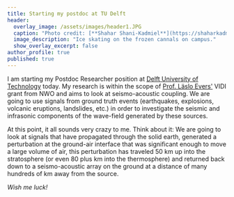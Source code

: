 ```yaml
---
title: Starting my postdoc at TU Delft
header:
  overlay_image: /assets/images/header1.JPG
  caption: "Photo credit: [**Shahar Shani-Kadmiel**](https://shaharkadmiel.github.io)"
  image_description: "Ice skating on the frozen cannals on campus."
  show_overlay_excerpt: false
author_profile: true
published: true
---
```


I am starting my Postdoc Researcher position at [Delft University of Technology](https://www.tudelft.nl/en/ceg/about-faculty/departments/geoscience-engineering/sections/applied-geophysics-petrophysics/) today. My research is within the scope of [Prof. Läslo Evers'](https://www.tudelft.nl/en/ceg/about-faculty/departments/geoscience-engineering/sections/applied-geophysics-petrophysics/staff/academic-staff/prof-dr-lg-laeslo-evers/) VIDI grant from NWO and aims to look at seismo-acoustic coupling. We are going to use signals from ground truth events (earthquakes, explosions, volcanic eruptions, landslides, etc.) in order to investigate the seismic and infrasonic components of the wave-field generated by these sources.

At this point, it all sounds very crazy to me. Think about it: We are going to look at signals that have propagated through the solid earth, generated a perturbation at the ground-air interface that was significant enough to move a large volume of air, this perturbation has traveled 50 km up into the stratosphere (or even 80 plus km into the thermosphere) and returned back down to a seismo-acoustic array on the ground at a distance of many hundreds of km away from the source.

*Wish me luck!*
